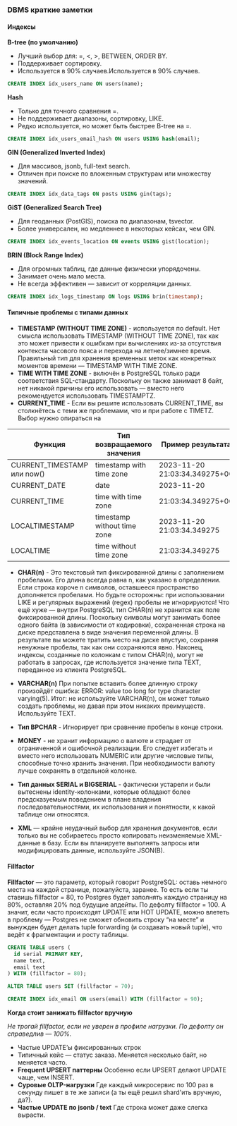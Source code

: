 ### DBMS краткие заметки

#### Индексы
 **B-tree (по умолчанию)**
 -  Лучший выбор для: =, <, >, BETWEEN, ORDER BY.
 -  Поддерживает сортировку.
 -  Используется в 90% случаев.Используется в 90% случаев.
 ```sql
CREATE INDEX idx_users_name ON users(name);
```

**Hash**
- Только для точного сравнения =.
- Не поддерживает диапазоны, сортировку, LIKE.
-  Редко используется, но может быть быстрее B-tree на =.
```sql
CREATE INDEX idx_users_email_hash ON users USING hash(email);
```

 **GIN (Generalized Inverted Index)**
 -  Для массивов, jsonb, full-text search.
 -  Отличен при поиске по вложенным структурам или множеству значений.
 ```sql
CREATE INDEX idx_data_tags ON posts USING gin(tags);
```

**GiST (Generalized Search Tree)**
- Для геоданных (PostGIS), поиска по диапазонам, tsvector.
- Более универсален, но медленнее в некоторых кейсах, чем GIN.
```sql
CREATE INDEX idx_events_location ON events USING gist(location);
```

 **BRIN (Block Range Index)**
 - Для огромных таблиц, где данные физически упорядочены.
 - Занимает очень мало места.
 - Не всегда эффективен — зависит от корреляции данных.
 ```sql
CREATE INDEX idx_logs_timestamp ON logs USING brin(timestamp);
```

#### Типичные проблемы с типами данных
- **TIMESTAMP (WITHOUT TIME ZONE)** - используется по default. Нет смысла использовать TIMESTAMP (WITHOUT TIME ZONE), так как это может привести к ошибкам при вычислениях из-за отсутствия контекста часового пояса и перехода на летнее/зимнее время. Правильный тип для хранения временных меток как конкретных моментов времени — TIMESTAMP WITH TIME ZONE.
- **TIME WITH TIME ZONE** - включён в PostgreSQL только ради соответствия SQL-стандарту. Поскольку он также занимает 8 байт, нет никакой причины его использовать — вместо него рекомендуется использовать TIMESTAMPTZ.
- **CURRENT_TIME** - Если вы решите использовать CURRENT_TIME, вы столкнётесь с теми же проблемами, что и при работе с TIMETZ. Выбор нужно опираться на 

| Функция                     | Тип возвращаемого значения  | Пример результата             |
| --------------------------- | --------------------------- | ----------------------------- |
| CURRENT_TIMESTAMP или now() | timestamp with time zone    | 2023-11-20 21:03:34.349275+00 |
| CURRENT_DATE                | date                        | 2023-11-20                    |
| CURRENT_TIME                | time with time zone         | 21:03:34.349275+00            |
| LOCALTIMESTAMP              | timestamp without time zone | 2023-11-20 21:03:34.349275    |
| LOCALTIME                   | time without time zone      | 21:03:34.349275               |
-  **CHAR(n)** - Это текстовый тип фиксированной длины с заполнением пробелами. Его длина всегда равна n, как указано в определении. Если строка короче n символов, оставшееся пространство дополняется пробелами. Но будьте осторожны: при использовании LIKE и регулярных выражений (regex) пробелы не игнорируются! Что ещё хуже — внутри PostgreSQL тип CHAR(n) не хранится как поле фиксированной длины. Поскольку символы могут занимать более одного байта (в зависимости от кодировки), сохраненная строка на диске представлена в виде значения переменной длины. В результате вы можете тратить место на диске впустую, сохраняя ненужные пробелы, так как они сохраняются явно. Наконец, индексы, созданные по колонкам с типом CHAR(n), могут не работать в запросах, где используется значение типа TEXT, переданное из клиента PostgreSQL.

-  **VARCHAR(n)** При попытке вставить более длинную строку произойдёт ошибка: ERROR:  value too long for type character varying(5). Итог: не используйте VARCHAR(n), он может только создать проблемы, не давая при этом никаких преимуществ. Используйте TEXT.
- **Тип BPCHAR** - Игнорирует при сравнение пробелы в конце строки.
- **MONEY** - не хранит информацию о валюте и страдает от ограниченной и ошибочной реализации. Его следует избегать и вместо него использовать NUMERIC или другие числовые типы, способные точно хранить значения. При необходимости валюту лучше сохранять в отдельной колонке.
- **Тип данных SERIAL  и BIGSERIAL** - фактически устарели и были вытеснены identity-колонками, которые обладают более предсказуемым поведением в плане владения последовательностями, их использования и понятности, к какой таблице они относятся.
- **XML** — крайне неудачный выбор для хранения документов, если только вы не собираетесь просто копировать неизменяемые XML-данные в базу. Если вы планируете выполнять запросы или модифицировать данные, используйте JSON(B).

#### Fillfactor
**Fillfactor** — это параметр, который говорит PostgreSQL: оставь немного места на каждой странице, пожалуйста, заранее. То есть если ты ставишь fillfactor = 80, то Postgres будет заполнять каждую страницу на 80%, оставляя 20% под будущие апдейты. По дефолту fillfactor = 100. А значит, если часто происходят UPDATE или HOT UPDATE, можно влететь в проблему — Postgres не сможет обновить строку “на месте” и вынужден будет делать tuple forwarding (и создавать новый tuple), что ведёт к фрагментации и росту таблицы.
```sql
CREATE TABLE users (
  id serial PRIMARY KEY,
  name text,
  email text
) WITH (fillfactor = 80);

ALTER TABLE users SET (fillfactor = 70);

CREATE INDEX idx_email ON users(email) WITH (fillfactor = 90);
```
**Когда стоит занижать fillfactor вручную**

 *Не трогай fillfactor, если не уверен в профиле нагрузки. По дефолту он справедлив — 100%.* 

- Частые UPDATE’ы фиксированных строк
- Типичный кейс — статус заказа. Меняется несколько байт, но меняется часто.
- **Frequent UPSERT паттерны** Особенно если UPSERT делают UPDATE чаще, чем INSERT.
- **Суровые OLTP-нагрузки** Где каждый микросервис по 100 раз в секунду пишет в те же записи (а ты ещё решил shard'ить вручную, да?).
- **Частые UPDATE по jsonb / text** Где строка может даже слегка вырасти.





